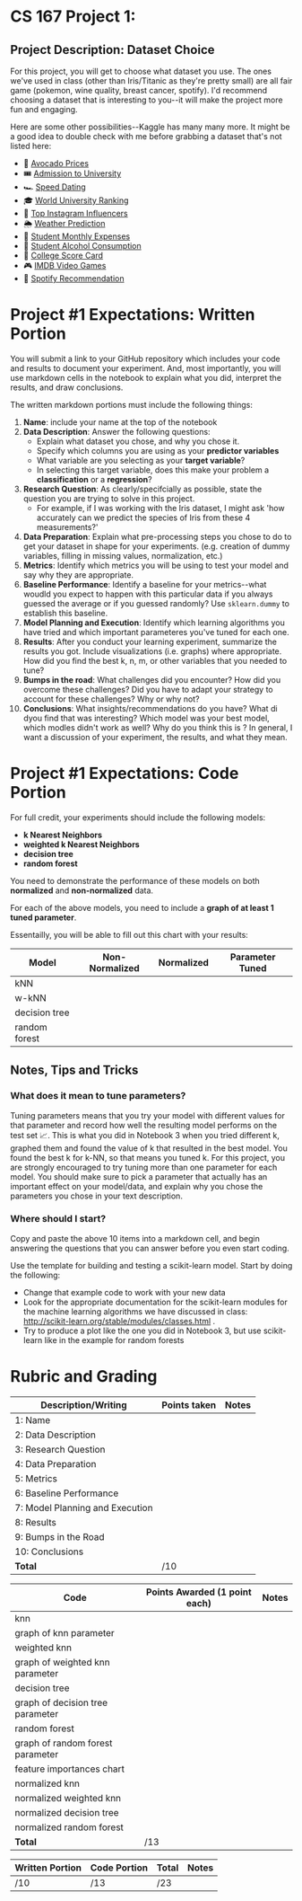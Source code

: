 # CS 167 Project 1: 

## Project Description: Dataset Choice

For this project, you will get to choose what dataset you use. The ones we've used in class (other than Iris/Titanic as they're pretty small) are all fair game (pokemon, wine quality, breast cancer, spotify). I'd recommend choosing a dataset that is interesting to you--it will make the project more fun and engaging.

Here are some other possibilities--Kaggle has many many more. It might be a good idea to double check with me before grabbing a dataset that's not listed here:
- 🥑 [Avocado Prices](https://www.kaggle.com/datasets/neuromusic/avocado-prices)
- 🎟️ [Admission to University](https://www.kaggle.com/datasets/akshaydattatraykhare/data-for-admission-in-the-university)
- 🏎️ [Speed Dating](https://www.kaggle.com/datasets/whenamancodes/speed-dating)
- 🎓 [World University Ranking](https://www.kaggle.com/datasets/whenamancodes/world-university-ranking-2022-2023)
- 📸 [Top Instagram Influencers](https://www.kaggle.com/datasets/whenamancodes/top-200-influencers-crushing-on-instagram)
- 🌦️ [Weather Prediction](https://www.kaggle.com/datasets/thedevastator/weather-prediction)
- 🤑 [Student Monthly Expenses](https://www.kaggle.com/datasets/shariful07/nice-work-thanks-for-share)
- 🍺 [Student Alcohol Consumption](https://www.kaggle.com/datasets/uciml/student-alcohol-consumption)
- 🏫 [College Score Card](https://www.kaggle.com/datasets/thedevastator/u-s-department-of-education-college-scorecard-da)
- 🎮 [IMDB Video Games](https://www.kaggle.com/datasets/muhammadadiltalay/imdb-video-games)
- 🎵 [Spotify Recommendation](https://www.kaggle.com/datasets/bricevergnou/spotify-recommendation)

# Project #1 Expectations: Written Portion
You will submit a link to your GitHub repository which includes your code and results to document your experiment.
And, most importantly, you will use markdown cells in the notebook to explain what you did, interpret the results, and draw conclusions.

The written markdown portions must include the following things:
1. __Name__: include your name at the top of the notebook
2. __Data Description__: Answer the following questions:
    - Explain what dataset you chose, and why you chose it. 
    - Specify which columns you are using as your __predictor variables__
    - What variable are you selecting as your __target variable__? 
    - In selecting this target variable, does this make your problem a __classification__ or a __regression__? 
3. __Research Question__: As clearly/specifcially as possible, state the question you are trying to solve in this project.
    - For example, if I was working with the Iris dataset, I might ask 'how accurately can we predict the species of Iris from these 4 measurements?'
4. __Data Preparation__: Explain what pre-processing steps you chose to do to get your dataset in shape for your experiments. (e.g. creation of dummy variables, filling in missing values, normalization, etc.) 
5. __Metrics__: Identify which metrics you will be using to test your model and say why they are appropriate.
6. __Baseline Performance__: Identify a baseline for your metrics--what woudld you expect to happen with this particular data if you always guessed the average or if you guessed randomly? Use `sklearn.dummy` to establish this baseline.
7. __Model Planning and Execution__: Identify which learning algorithms you have tried and which important parameteres you've tuned for each one. 
8. __Results__: After you conduct your learning experiment, summarize the results you got. Include visualizations (i.e. graphs) where appropriate. How did you find the best k, n, m, or other variables that you needed to tune?
9. __Bumps in the road__: What challenges did you encounter? How did you overcome these challenges? Did you have to adapt your strategy to account for these challenges? Why or why not?
10. __Conclusions__: What insights/recommendations do you have? What di dyou find that was interesting? Which model was your best model, which modles didn't work as well? Why do you think this is ? In general, I want a discussion of your experiment, the results, and what they mean. 

# Project #1 Expectations: Code Portion

For full credit, your experiments should include the following models:
- __k Nearest Neighbors__
- __weighted k Nearest Neighbors__
- __decision tree__
- __random forest__ 

You need to demonstrate the performance of these models on both __normalized__ and __non-normalized__ data. 

For each of the above models, you need to include a __graph of at least 1 tuned parameter__. 

Essentailly, you will be able to fill out this chart with your results:

| **Model**     | **Non-Normalized** | **Normalized** | **Parameter Tuned** |
|---------------|--------------------|----------------|---------------------|
| kNN           |                    |                |                     |
| w-kNN         |                    |                |                     |
| decision tree |                    |                |                     |
| random forest |                    |                |                     |



## Notes, Tips and Tricks

### What does it mean to tune parameters?
Tuning parameters means that you try your model with different values for that parameter and record how well the resulting model performs on the test set 📈. This is what you did in Notebook 3 when you tried different k, graphed them and found the value of k that resulted in the best model. You found the best k for k-NN, so that means you tuned k. For this project, you are strongly encouraged to try tuning more than one parameter for each model. You should make sure to pick a parameter that actually has an important effect on your model/data, and explain why you chose the parameters you chose in your text description.

### Where should I start?
Copy and paste the above 10 items into a markdown cell, and begin answering the questions that you can answer before you even start coding.

Use the template for building and testing a scikit-learn model. Start by doing the following:
- Change that example code to work with your new data
- Look for the appropriate documentation for the scikit-learn modules for the machine learning algorithms we have discussed in class: http://scikit-learn.org/stable/modules/classes.html .
- Try to produce a plot like the one you did in Notebook 3, but use scikit-learn like in the example for random forests

# Rubric and Grading
| **Description/Writing**  |**Points taken**  |**Notes** |
| ------------------------------- | ------------------- | --------- |
| 1: Name                         |        |    |
| 2: Data Description             |        |    | 
| 3: Research Question            |        |    | 
| 4: Data Preparation             |        |    |
| 5: Metrics                      |        |    | 
| 6: Baseline Performance         |        |    |
| 7: Model Planning and Execution |        |    |
| 8: Results                      |        |    |
| 9: Bumps in the Road            |        |    | 
| 10: Conclusions                  |        |    |
| <b>Total                        |       /10 | </b>   |


| **Code**  | **Points Awarded**  (1 point each) | **Notes** |
| --------- | ------------------- | --------- |
| knn                             |        |    |
| graph of knn parameter          |        |    | 
| weighted knn                    |        |    |
| graph of weighted knn parameter |        |    | 
| decision tree                   |        |    |
| graph of decision tree parameter|        |    | 
| random forest                   |        |    |
| graph of random forest parameter|        |    |
| feature importances chart       |        |    | 
| normalized knn                  |        |    |
| normalized weighted knn         |        |    |
| normalized decision tree        |        |    | 
| normalized random forest        |        |    |
| <b>Total      |       /13 | </b>   |

| **Written Portion**  | **Code Portion**   | **Total** |**Notes** |
| --------- | ------------------- | --------- |--------- |
|         /10  |                 /13    |        /23   |           |


